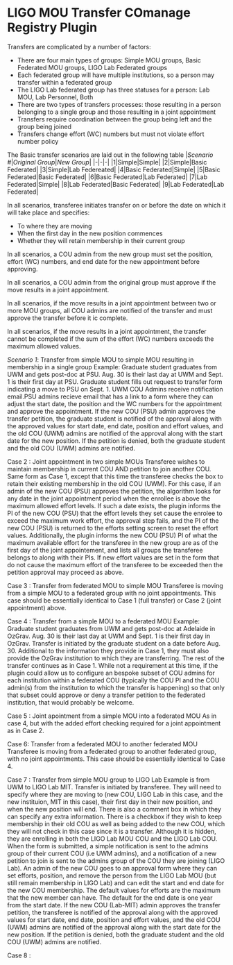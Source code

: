# LIGO MOU Transfer COmanage Registry Plugin

Transfers are complicated by a number of factors: 
- There are four main types of groups: Simple MOU groups, Basic Federated MOU groups, LIGO Lab Federated groups
- Each federated group will have multiple institutions, so a person may transfer within a federated group
- The LIGO Lab federated group has three statuses for a person: Lab MOU, Lab Personnel, Both
- There are two types of transfers processes: those resulting in a person belonging to a single group and those resulting in a joint appointment
- Transfers require coordination between the group being left and the group being joined
- Transfers change effort (WC) numbers but must not violate effort number policy

The Basic transfer scenarios are laid out in the following table
|*Scenario #*|*Original Group*|*New Group*|
|-|-|-|
|1|Simple|Simple|
|2|Simple|Basic Federated|
|3|Simple|Lab Federeated|
|4|Basic Federated|Simple|
|5|Basic Federated|Basic Federated|
|6|Basic Federated|Lab Federated|
|7|Lab Federated|Simple|
|8|Lab Federated|Basic Federated|
|9|Lab Federated|Lab Federated| 

In all scenarios, transferee initiates transfer on or before the date on which it will take place and specifies:
* To where they are moving
* When the first day in the new position commences
* Whether they will retain membership in their current group 

In all scenarios, a COU admin from the new group must set the position, effort (WC) numbers, and end date for the new appointment before approving.

In all scenarios, a COU admin from the original group must approve if the move results in a joint appointment.

In all scenarios, if the move results in a joint appointment between two or more MOU groups, all COU admins are notified of the transfer and must approve the transfer before it ic complete. 

In all scenarios, if the move results in a joint appointment, the transfer cannot be completed if the sum of the effort (WC) numbers exceeds the maximum allowed values.


*Scenario 1*: Transfer from simple MOU to simple MOU resulting in membership in a single group
Example: Graduate student graduates from UWM and gets post-doc at PSU. Aug. 30 is their last day at UWM and Sept. 1 is their first day at PSU.
Graduate student fills out request to transfer form indicating a move to PSU on Sept. 1. UWM COU Admins receive notification email.PSU admins recieve email that has a link to a form where they can adjust the start date, the position and the WC numbers for the appointment and approve the appointment. If the new COU (PSU) admin approves the transfer petition, the graduate student is notified of the approval along with the approved values for start date, end date, position and effort values, and the old COU (UWM) admins are notified of the approval along with the start date for the new position. If the petition is denied, both the graduate student and the old COU (UWM) admins are notified. 

Case 2 : Joint appointment in two simple MOUs
Transferee wishes to maintain membership in current COU AND petition to join another COU. Same form as Case 1, except that this time the transferee checks the box to retain their existing membership in the old COU (UWM). For this case, if an admin of the new COU (PSU) approves the petition, the algorithm looks for any date in the joint appointment period when the enrollee is above the maximum allowed effort levels. If such a date exists, the plugin informs the PI of the new COU (PSU) that the effort levels they set cause the enrolee to exceed the maximum work effort, the approval step fails, and the PI of the new COU (PSU) is returned to the efforts setting screen to reset the effort values. Additionally, the plugin informs the new COU (PSU) PI of what the maximum available effort for the transferee in the new group are as of the first day of the joint appointement, and lists all groups the transferee belongs to along with their PIs. If new effort values are set in the form that do not cause the maximum effort of the transferee to be exceeded then the petition approval may proceed as above.

Case 3 : Transfer from federated MOU to simple MOU
Transferee is moving from a simple MOU to a federated group with no joint appointments. This case should be essentially identical to Case 1 (full transfer) or Case 2 (joint appointment) above.

Case 4 : Transfer from a simple MOU to a federated MOU
Example: Graduate student graduates from UWM and gets post-doc at Adelaide in OzGrav. Aug. 30 is their last day at UWM and Sept. 1 is their first day in OzGrav. 
Transfer is initiated by the graduate student on a date before Aug. 30. Additional to the information they provide in Case 1, they must also provide the OzGrav institution to which they are transferring. The rest of the transfer continues as in Case 1. While not a requirement at this time, if the plugin could allow us to configure an bespoke subset of COU admins for each institution within a federated COU (typically the COU PI and the COU admin(s) from the institution to which the transfer is happening) so that only that subset could approve or deny a transfer petition to the federated institution, that would probably be welcome.

Case 5 : Joint apointment from a simple MOU into a federated MOU
As in case 4, but with the added effort checking required for a joint appointment as in Case 2.

Case 6: Transfer from a federated MOU to another federated MOU
Transferee is moving from a federated group to another federated group, with no joint appointments. This case should be essentially identical to Case 4.

Case 7 : Transfer from simple MOU group to LIGO Lab
Example is from UWM to LIGO Lab MIT. Transfer is initiated by transferee. They will need to specify where they are moving to (new COU, LIGO Lab in this case, and the new instituion, MIT in this case), their first day in their new position, and when the new position will end. There is also a comment box in which they can specify any extra information. There is a checkbox if they wish to keep membership in their old COU as well as being added to the new COU, which they will not check in this case since it is a transfer. Although it is hidden, they are enrolling in both the LIGO Lab MOU COU and the LIGO Lab COU. When the form is submitted, a simple notification is sent to the admins group of their current COU (i.e UWM admins), and a notification of a new petition to join is sent to the admins group of the COU they are joining (LIGO Lab). An admin of the new COU goes to an approval form where they can set efforts, position, and remove the person from the LIGO Lab MOU (but still remain membership in LIGO Lab) and can edit the start and end date for the new COU membership. The default values for efforts are the maximum that the new member can have. The default for the end date is one year from the start date. If the new COU (Lab-MIT) admin approves the transfer petition, the transferee is notified of the approval along with the approved values for start date, end date, position and effort values, and the old COU (UWM) admins are notified of the approval along with the start date for the new position. If the petition is denied, both the graduate student and the old COU (UWM) admins are notified. 

Case 8 : 
